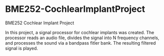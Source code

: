 # BME252-CochlearImplantProject
BME252 Cochlear Implant Project 

In this project, a signal processor for cochlear implants was created. The processor reads an audio file, divides the signal into N frequency channels, and processes the sound via a bandpass fitler bank. The resulting filtered signal is played. 
